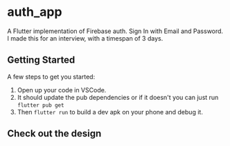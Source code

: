 # auth_app

A Flutter implementation of Firebase auth. Sign In with Email and Password. <br>
I made this for an interview, with a timespan of 3 days.

## Getting Started

A few steps to get you started:
1. Open up your code in VSCode.
2. It should update the pub dependencies or if it doesn't you can just run `flutter pub get`
3. Then `flutter run` to build a dev apk on your phone and debug it. 

## Check out the design

